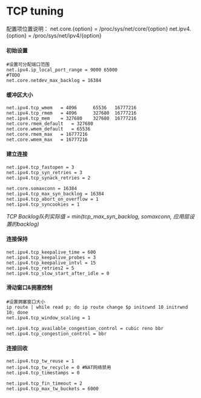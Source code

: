 # TCP tuning
配置项位置说明：
net.core.{option} = /proc/sys/net/core/{option}
net.ipv4.{option} = /proc/sys/net/ipv4/{option}

#### 初始设置
```
#设置可分配端口范围
net.ipv4.ip_local_port_range = 9000 65000
#TODO
net.core.netdev_max_backlog = 16384
```

#### 缓冲区大小
```
net.ipv4.tcp_wmem   = 4096      65536   16777216
net.ipv4.tcp_rmem   = 4096      327680  16777216
net.ipv4.tcp_mem    = 327680    327680  16777216
net.core.rmem_default   = 327680
net.core.wmem_default   = 65536
net.core.rmem_max   = 16777216
net.core.wmem_max   = 16777216
```

#### 建立连接
```
net.ipv4.tcp_fastopen = 3
net.ipv4.tcp_syn_retries = 3
net.ipv4.tcp_synack_retries = 2

net.core.somaxconn = 16384
net.ipv4.tcp_max_syn_backlog = 16384
net.ipv4.tcp_abort_on_overflow = 1
net.ipv4.tcp_syncookies = 1
```
*TCP Backlog队列实际值 = min(tcp_max_syn_backlog, somaxconn, 应用层设置的backlog)*

#### 连接保持
```
net.ipv4.tcp_keepalive_time = 600
net.ipv4.tcp_keepalive_probes = 3
net.ipv4.tcp_keepalive_intvl = 15
net.ipv4.tcp_retries2 = 5
net.ipv4.tcp_slow_start_after_idle = 0
```

#### 滑动窗口&拥塞控制
```
#设置拥塞窗口大小
ip route | while read p; do ip route change $p initcwnd 10 initrwnd 10; done
net.ipv4.tcp_window_scaling = 1
```
```
net.ipv4.tcp_available_congestion_control = cubic reno bbr
net.ipv4.tcp_congestion_control = bbr
```

#### 连接回收
```
net.ipv4.tcp_tw_reuse = 1
net.ipv4.tcp_tw_recycle = 0 #NAT网络禁用
net.ipv4.tcp_timestamps = 0

net.ipv4.tcp_fin_timeout = 2
net.ipv4.tcp_max_tw_buckets = 6000
```
